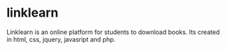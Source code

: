 # linklearn
Linklearn is an online platform for students to download books. Its created in html, css, jquery, javasript and php.
